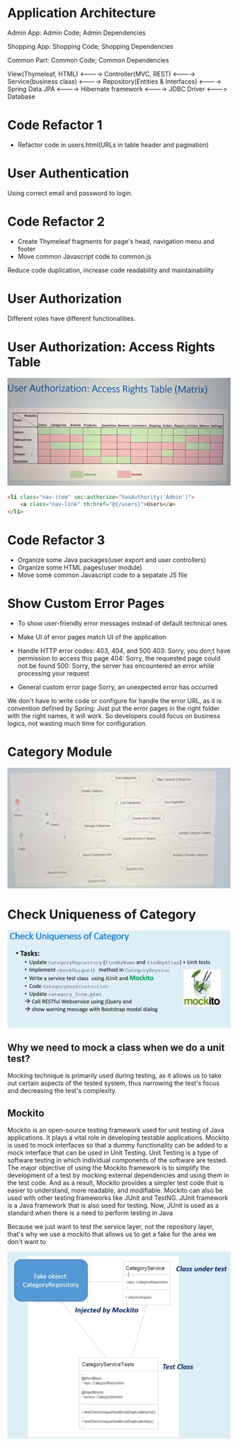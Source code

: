 # Application Architecture

Admin App: Admin Code; Admin Dependencies

Shopping App: Shopping Code; Shopping Dependencies

Common Part: Common Code; Common Dependencies

View(Thymeleaf, HTML) <----> Controller(MVC, REST) <----> Service(business class) <----> Repository(Entities & Interfaces) <----> Spring Data JPA <----> Hibernate framework <----> JDBC Driver <---> Database


# Code Refactor 1

- Refactor code in users.html(URLs in table header and pagination)

# User Authentication
Using correct email and password to login.

# Code Refactor 2
- Create Thymeleaf fragments for page's head, navigation menu and footer
- Move common Javascript code to common.js  

Reduce code duplication, increase code readability and maintainability 

# User Authorization
Different roles have different functionalities.

# User Authorization: Access Rights Table

![table](README_pics/authorities.jpeg)

```html
<li class="nav-item" sec:authorize="hasAuthority('Admin')">
    <a class="nav-link" th:href="@{/users}">Users</a>
</li>
```

# Code Refactor 3

- Organize some Java packages(user export and user controllers)
- Organize some HTML pages(user module)
- Move some common Javascript code to a sepatate JS file

# Show Custom Error Pages

- To show user-friendly error messages instead of default technical ones
- Make UI of error pages match UI of the application
- Handle HTTP error codes: 403, 404, and 500
  403: Sorry, you don;t have permission to access this page
  404: Sorry, the requested page could not be found
  500: Sorry, the server has encountered an error while processing your request

- General custom error page
  Sorry, an unexpected error has occurred 

We don't have to write code or configure for handle the error URL, as it is convention defined by Spring: Just put the error pages in the right folder with the right names, it will work. So developers could focus on business logics, not wasting much time for configuration.

# Category Module

![category](README_pics/categoryModule.jpeg)

# Check Uniqueness of Category

![CategoryUniqueness](README_pics/checkUniquenessOfCategory.png)

## Why we need to mock a class when we do a unit test?

Mocking technique is primarily used during testing, as it allows us to take out certain aspects of the tested system, 
thus narrowing the test's focus and decreasing the test's complexity.

## Mockito
Mockito is an open-source testing framework used for unit testing of Java applications. 
It plays a vital role in developing testable applications. 
Mockito is used to mock interfaces so that a dummy functionality can be added to a mock interface that can be used in Unit Testing. 
Unit Testing is a type of software testing in which individual components of the software are tested.
The major objective of using the Mockito framework is to simplify the development of a test by mocking external dependencies and using them in the test code. 
And as a result, Mockito provides a simpler test code that is easier to understand, more readable, and modifiable. 
Mockito can also be used with other testing frameworks like JUnit and TestNG. 
JUnit framework is a Java framework that is also used for testing. 
Now, JUnit is used as a standard when there is a need to perform testing in Java

Because we just want to test the service layer, not the repository layer, that's why we use a mockito that allows us to get a fake for the area we don't want to 

![ERD](README_pics/mockitoERD.png)

